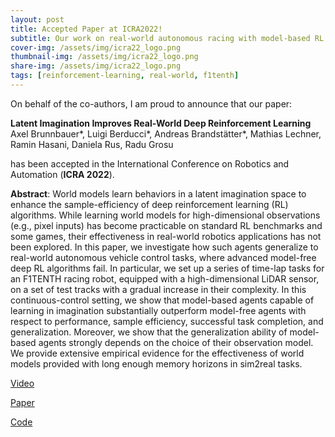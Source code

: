 ```yaml
---
layout: post
title: Accepted Paper at ICRA2022!
subtitle: Our work on real-world autonomous racing with model-based RL has been accepted
cover-img: /assets/img/icra22_logo.png
thumbnail-img: /assets/img/icra22_logo.png
share-img: /assets/img/icra22_logo.png
tags: [reinforcement-learning, real-world, f1tenth]
---
```

On behalf of the co-authors, I am proud to announce that our paper:

**Latent Imagination Improves Real-World Deep Reinforcement Learning**
Axel Brunnbauer*, Luigi Berducci*, Andreas Brandstätter*, Mathias Lechner, Ramin Hasani, Daniela Rus, Radu Grosu

has been accepted in the International Conference on Robotics and Automation (**ICRA 2022**).

**Abstract**:
World models learn behaviors in a latent imagination space to enhance the sample-efficiency of 
deep reinforcement learning (RL) algorithms. 
While learning world models for high-dimensional observations (e.g., pixel inputs) has become practicable 
on standard RL benchmarks and some games, 
their effectiveness in real-world robotics applications has not been explored.
In this paper, we investigate how such agents generalize to real-world autonomous vehicle control tasks, 
where advanced model-free deep RL algorithms fail. In particular, we set up a series of time-lap tasks 
for an F1TENTH racing robot, equipped with a high-dimensional LiDAR sensor, on a set of test tracks with 
a gradual increase in their complexity.
In this continuous-control setting, we show that model-based agents capable of learning in imagination 
substantially outperform model-free agents with respect to performance, sample efficiency, 
successful task completion, and generalization. Moreover, we show that the generalization ability of 
model-based agents strongly depends on the choice of their observation model. We provide extensive empirical evidence 
for the effectiveness of world models provided with long enough memory horizons in sim2real tasks.


[Video](https://www.youtube.com/watch?v=IlN3vJxC30w)

[Paper](https://arxiv.org/abs/2103.04909)

[Code](https://github.com/CPS-TUWien/racing_dreamer)
